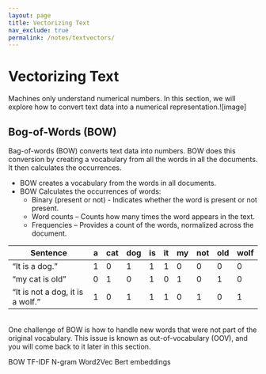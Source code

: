 ```yaml
---
layout: page
title: Vectorizing Text
nav_exclude: true
permalink: /notes/textvectors/
---
```


# Vectorizing Text
Machines only understand numerical numbers. In this section, we will explore how to convert text data into a numerical representation.![image]

## Bog-of-Words (BOW)
Bag-of-words (BOW) converts text data into numbers. BOW does this conversion by creating a vocabulary from all the words in all the documents. It then calculates the occurrences. <br>
- BOW creates a vocabulary from the words in all documents.
- BOW Calculates the occurrences of words:
  - Binary (present or not) - Indicates whether the word is present or not present.
  - Word counts – Counts how many times the word appears in the text.
  - Frequencies – Provides a count of the words, normalized across the document.

| Sentence                              | a | cat | dog | is | it | my | not | old | wolf |
|---------------------------------------|---|---|---|---|---|---|---|---|---|
| “It is a dog.”                        | 1 | 0 | 1 | 1 | 1 | 0 | 0 | 0 | 0 |
| “my cat is old”                       | 0 | 1 | 0 | 1 | 0 | 1 | 0 | 1 | 0 |
| “It is not a dog, it is a wolf.”      | 1 | 0 | 1 | 1 | 1 | 0 | 1 | 0 | 1 |

 
  <br>
One challenge of BOW is how to handle new words that were not part of the original vocabulary. This issue is known as out-of-vocabulary (OOV), and you will come back to it later in this section.












BOW
TF-IDF
N-gram
Word2Vec
Bert embeddings

